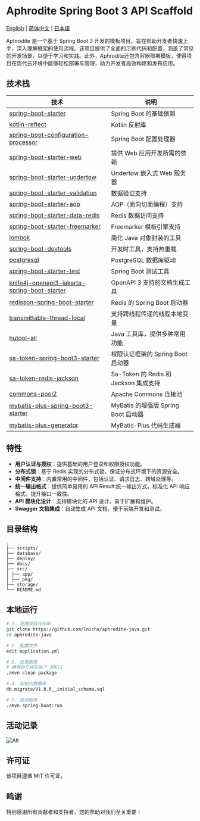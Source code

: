 # Aphrodite Spring Boot 3 API Scaffold

[English](README.md) | [简体中文](README-zh.md) | [日本語](README-ja)

Aphrodite 是一个基于 Spring Boot 3
开发的模板项目，旨在帮助开发者快速上手，深入理解框架的使用流程。该项目提供了全面的示例代码和配置，涵盖了常见的开发场景，以便于学习和实践。此外，Aphrodite还包含容器部署模板，使得项目在现代云环境中能够轻松部署与管理，助力开发者高效构建和发布应用。

## 技术栈

| 技术                                                                                                                                               | 说明                              |
|--------------------------------------------------------------------------------------------------------------------------------------------------|---------------------------------|
| [spring-boot-starter](https://spring.io/projects/spring-boot)                                                                                    | Spring Boot 的基础依赖               |
| [kotlin-reflect](https://kotlinlang.org/api/latest/jvm/stdlib/kotlin.reflect/)                                                                   | Kotlin 反射库                      |
| [spring-boot-configuration-processor](https://docs.spring.io/spring-boot/docs/current/reference/html/boot-features-configuration-processor.html) | Spring Boot 配置处理器               |
| [spring-boot-starter-web](https://spring.io/projects/spring-boot)                                                                                | 提供 Web 应用开发所需的依赖                |
| [spring-boot-starter-undertow](https://spring.io/projects/spring-boot)                                                                           | Undertow 嵌入式 Web 服务器            |
| [spring-boot-starter-validation](https://spring.io/projects/spring-boot)                                                                         | 数据验证支持                          |
| [spring-boot-starter-aop](https://spring.io/projects/spring-boot)                                                                                | AOP（面向切面编程）支持                   |
| [spring-boot-starter-data-redis](https://spring.io/projects/spring-data-redis)                                                                   | Redis 数据访问支持                    |
| [spring-boot-starter-freemarker](https://spring.io/projects/spring-boot)                                                                         | Freemarker 模板引擎支持               |
| [lombok](https://projectlombok.org/)                                                                                                             | 简化 Java 对象封装的工具                 |
| [spring-boot-devtools](https://docs.spring.io/spring-boot/docs/current/reference/html/using.html#using-boot-devtools)                            | 开发时工具，支持热重载                     |
| [postgresql](https://jdbc.postgresql.org/)                                                                                                       | PostgreSQL 数据库驱动                |
| [spring-boot-starter-test](https://spring.io/projects/spring-boot)                                                                               | Spring Boot 测试工具                |
| [knife4j-openapi3-jakarta-spring-boot-starter](https://knife4j.github.io/knife4j/)                                                               | OpenAPI 3 支持的文档生成工具             |
| [redisson-spring-boot-starter](https://github.com/redisson/redisson)                                                                             | Redis 的 Spring Boot 启动器         |
| [transmittable-thread-local](https://github.com/alibaba/transmittable-thread-local)                                                              | 支持跨线程传递的线程本地变量                  |
| [hutool-all](https://github.com/dromara/hutool)                                                                                                  | Java 工具库，提供多种常用功能               |
| [sa-token-spring-boot3-starter](https://github.com/dromara/sa-token)                                                                             | 权限认证框架的 Spring Boot 启动器         |
| [sa-token-redis-jackson](https://github.com/dromara/sa-token)                                                                                    | Sa-Token 的 Redis 和 Jackson 集成支持 |
| [commons-pool2](https://commons.apache.org/proper/commons-pool/)                                                                                 | Apache Commons 连接池              |
| [mybatis-plus-spring-boot3-starter](https://mp.baomidou.com/)                                                                                    | MyBatis 的增强版 Spring Boot 启动器    |
| [mybatis-plus-generator](https://mp.baomidou.com/guide/generator.html)                                                                           | MyBatis-Plus 代码生成器              |

## 特性

- **用户认证与授权**：提供基础的用户登录和权限授权功能。
- **分布式锁**：基于 Redis 实现的分布式锁，保证分布式环境下的资源安全。
- **中间件支持**：内置常用的中间件，包括认证、请求日志、跨域处理等。
- **统一输出格式**：提供简单易用的 API Result 统一输出方式，标准化 API 响应格式，提升接口一致性。
- **API 模块化设计**：支持模块化的 API 设计，易于扩展和维护。
- **Swagger 文档集成**：自动生成 API 文档，便于前端开发和测试。

## 目录结构

```
.
├── scripts/
├── database/
├── deploy/
├── docs/
├── src/
│ ├── app/
│ ├── pkg/
├── storage/
└── README.md

```

## 本地运行

```bash
# 1. 克隆项目代码库
git clone https://github.com/lniche/aphrodite-java.git
cd aphrodite-java

# 2. 配置文件
edit application.yml

# 3. 处理依赖
# 确保你已经安装了 JDK21
./mvn clean package

# 4. 初始化数据库
db.migrate/V1.0.0__initial_schema.sql

# 5. 启动服务
./mvn spring-boot:run
```

## 活动记录

![Alt](https://repobeats.axiom.co/api/embed/77051c15d804671897e92ca568506d5a088f0dca.svg "Repobeats analytics image")

## 许可证

该项目遵循 MIT 许可证。

## 鸣谢

特别感谢所有贡献者和支持者，您的帮助对我们至关重要！
